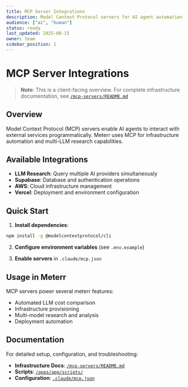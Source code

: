 ```yaml
---
title: MCP Server Integrations
description: Model Context Protocol servers for AI agent automation
audience: ["ai", "human"]
status: ready
last_updated: 2025-08-15
owner: team
sidebar_position: 1
---
```


# MCP Server Integrations

> **Note**: This is a client-facing overview. For complete infrastructure documentation, see [`/mcp-servers/README.md`](/mcp-servers/README.md)

## Overview

Model Context Protocol (MCP) servers enable AI agents to interact with external services programmatically. Meterr uses MCP for infrastructure automation and multi-LLM research capabilities.

## Available Integrations

- **LLM Research**: Query multiple AI providers simultaneously
- **Supabase**: Database and authentication operations  
- **AWS**: Cloud infrastructure management
- **Vercel**: Deployment and environment configuration

## Quick Start

1. **Install dependencies**:
```bash
npm install -g @modelcontextprotocol/cli
```

2. **Configure environment variables** (see `.env.example`)

3. **Enable servers** in `.claude/mcp.json`

## Usage in Meterr

MCP servers power several meterr features:
- Automated LLM cost comparison
- Infrastructure provisioning
- Multi-model research and analysis
- Deployment automation

## Documentation

For detailed setup, configuration, and troubleshooting:
- **Infrastructure Docs**: [`/mcp-servers/README.md`](/mcp-servers/README.md)
- **Scripts**: [`/apps/app/scripts/`](/apps/app/scripts/)
- **Configuration**: [`.claude/mcp.json`](/.claude/mcp.json)